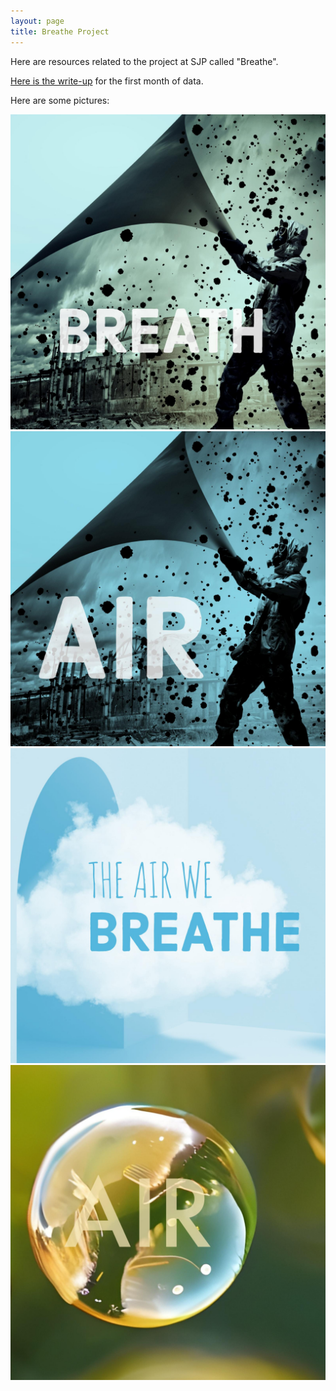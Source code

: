 ```yaml
---
layout: page
title: Breathe Project
---
```


Here are resources related to the project at SJP called "Breathe".

[Here is the write-up](month-1-write-up.html) for the first month of data.

Here are some pictures:

![image](../assets/IMG-20250112-WA0018.jpg)
![image](../assets/IMG-20250112-WA0019.jpg)
![image](../assets/IMG-20250112-WA0020.jpg)
![image](../assets/IMG-20250112-WA0021.jpg)
